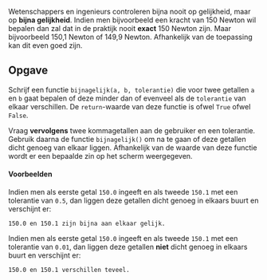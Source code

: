 Wetenschappers en ingenieurs controleren bijna nooit op gelijkheid, maar op **bijna gelijkheid**. Indien men bijvoorbeeld een kracht van 150 Newton wil bepalen dan zal dat in de praktijk nooit **exact** 150 Newton zijn. Maar bijvoorbeeld 150,1 Newton of 149,9 Newton. Afhankelijk van de toepassing kan dit even goed zijn.

## Opgave

Schrijf een functie `bijnagelijk(a, b, tolerantie)` die voor twee getallen `a` en `b` gaat bepalen of deze minder dan of evenveel als de `tolerantie` van elkaar verschillen. De `return`-waarde van deze functie is ofwel `True` ofwel `False`.

Vraag **vervolgens** twee kommagetallen aan de gebruiker en een tolerantie. Gebruik daarna de functie `bijnagelijk()` om na te gaan of deze getallen dicht genoeg van elkaar liggen. Afhankelijk van de waarde van deze functie wordt er een bepaalde zin op het scherm weergegeven.

#### Voorbeelden
Indien men als eerste getal `150.0` ingeeft en als tweede `150.1` met een tolerantie van `0.5`, dan liggen deze getallen dicht genoeg in elkaars buurt en verschijnt er:

```
150.0 en 150.1 zijn bijna aan elkaar gelijk.
```

Indien men als eerste getal `150.0` ingeeft en als tweede `150.1` met een tolerantie van `0.01`, dan liggen deze getallen **niet** dicht genoeg in elkaars buurt en verschijnt er:

```
150.0 en 150.1 verschillen teveel.
```